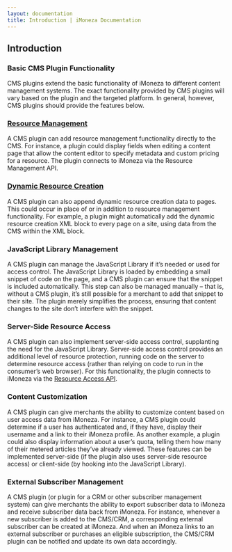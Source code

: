 ```yaml
---
layout: documentation
title: Introduction | iMoneza Documentation
---
```

## Introduction

### Basic CMS Plugin Functionality

CMS plugins extend the basic functionality of iMoneza to different content management systems. The exact functionality provided by CMS plugins will vary based on the plugin and the targeted platform. In general, however, CMS plugins should provide the features below.

### [Resource Management](resource-management-api.md)

A CMS plugin can add resource management functionality directly to the CMS. For instance, a plugin could display fields when editing a content page that allow the content editor to specify metadata and custom pricing for a resource. The plugin connects to iMoneza via the Resource Management API.

### [Dynamic Resource Creation](dynamic-resource-creation.md)

A CMS plugin can also append dynamic resource creation data to pages. This could occur in place of or in addition to resource management functionality. For example, a plugin might automatically add the dynamic resource creation XML block to every page on a site, using data from the CMS within the XML block.

### JavaScript Library Management

A CMS plugin can manage the JavaScript Library if it’s needed or used for access control. The JavaScript Library is loaded by embedding a small snippet of code on the page, and a CMS plugin can ensure that the snippet is included automatically. This step can also be managed manually – that is, without a CMS plugin, it’s still possible for a merchant to add that snippet to their site. The plugin merely simplifies the process, ensuring that content changes to the site don’t interfere with the snippet.

### Server-Side Resource Access

A CMS plugin can also implement server-side access control, supplanting the need for the JavaScript Library. Server-side access control provides an additional level of resource protection, running code on the server to determine resource access (rather than relying on code to run in the consumer’s web browser). For this functionality, the plugin connects to iMoneza via the [Resource Access API](resource-access-api.md).

### Content Customization

A CMS plugin can give merchants the ability to customize content based on user access data from iMoneza. For instance, a CMS plugin could determine if a user has authenticated and, if they have, display their username and a link to their iMoneza profile. As another example, a plugin could also display information about a user’s quota, telling them how many of their metered articles they’ve already viewed. These features can be implemented server-side (if the plugin also uses server-side resource access) or client-side (by hooking into the JavaScript Library).

### External Subscriber Management
A CMS plugin (or plugin for a CRM or other subscriber management system) can give merchants the ability to export subscriber data to iMoneza and receive subscriber data back from iMoneza. For instance, whenever a new subscriber is added to the CMS/CRM, a corresponding external subscriber can be created at iMoneza. And when an iMoneza links to an external subscriber or purchases an eligible subscription, the CMS/CRM plugin can be notified and update its own data accordingly.

